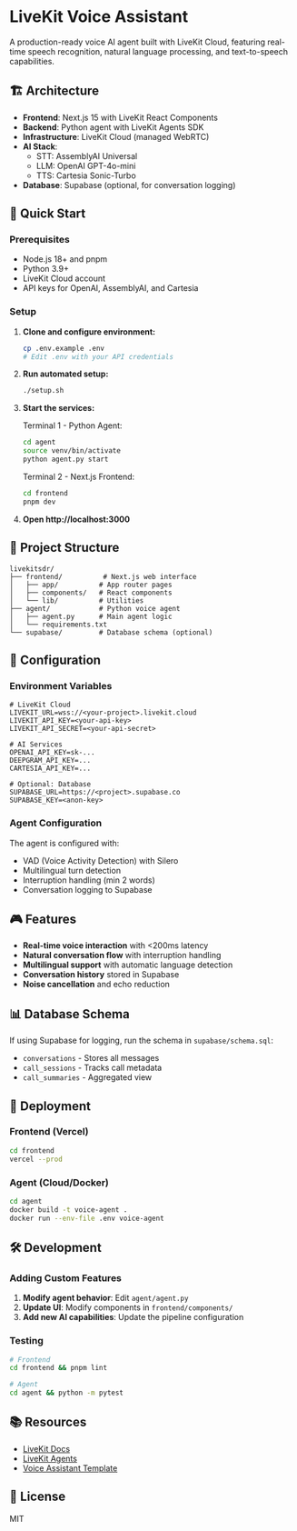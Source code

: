 # LiveKit Voice Assistant

A production-ready voice AI agent built with LiveKit Cloud, featuring real-time speech recognition, natural language processing, and text-to-speech capabilities.

## 🏗️ Architecture

- **Frontend**: Next.js 15 with LiveKit React Components
- **Backend**: Python agent with LiveKit Agents SDK
- **Infrastructure**: LiveKit Cloud (managed WebRTC)
- **AI Stack**:
  - STT: AssemblyAI Universal
  - LLM: OpenAI GPT-4o-mini
  - TTS: Cartesia Sonic-Turbo
- **Database**: Supabase (optional, for conversation logging)

## 🚀 Quick Start

### Prerequisites

- Node.js 18+ and pnpm
- Python 3.9+
- LiveKit Cloud account
- API keys for OpenAI, AssemblyAI, and Cartesia

### Setup

1. **Clone and configure environment:**
   ```bash
   cp .env.example .env
   # Edit .env with your API credentials
   ```

2. **Run automated setup:**
   ```bash
   ./setup.sh
   ```

3. **Start the services:**

   Terminal 1 - Python Agent:
   ```bash
   cd agent
   source venv/bin/activate
   python agent.py start
   ```

   Terminal 2 - Next.js Frontend:
   ```bash
   cd frontend
   pnpm dev
   ```

4. **Open http://localhost:3000**

## 📁 Project Structure

```
livekitsdr/
├── frontend/          # Next.js web interface
│   ├── app/          # App router pages
│   ├── components/   # React components
│   └── lib/          # Utilities
├── agent/            # Python voice agent
│   ├── agent.py      # Main agent logic
│   └── requirements.txt
└── supabase/         # Database schema (optional)
```

## 🔧 Configuration

### Environment Variables

```env
# LiveKit Cloud
LIVEKIT_URL=wss://<your-project>.livekit.cloud
LIVEKIT_API_KEY=<your-api-key>
LIVEKIT_API_SECRET=<your-api-secret>

# AI Services
OPENAI_API_KEY=sk-...
DEEPGRAM_API_KEY=...
CARTESIA_API_KEY=...

# Optional: Database
SUPABASE_URL=https://<project>.supabase.co
SUPABASE_KEY=<anon-key>
```

### Agent Configuration

The agent is configured with:
- VAD (Voice Activity Detection) with Silero
- Multilingual turn detection
- Interruption handling (min 2 words)
- Conversation logging to Supabase

## 🎮 Features

- **Real-time voice interaction** with <200ms latency
- **Natural conversation flow** with interruption handling
- **Multilingual support** with automatic language detection
- **Conversation history** stored in Supabase
- **Noise cancellation** and echo reduction

## 📊 Database Schema

If using Supabase for logging, run the schema in `supabase/schema.sql`:
- `conversations` - Stores all messages
- `call_sessions` - Tracks call metadata
- `call_summaries` - Aggregated view

## 🚀 Deployment

### Frontend (Vercel)
```bash
cd frontend
vercel --prod
```

### Agent (Cloud/Docker)
```bash
cd agent
docker build -t voice-agent .
docker run --env-file .env voice-agent
```

## 🛠️ Development

### Adding Custom Features

1. **Modify agent behavior**: Edit `agent/agent.py`
2. **Update UI**: Modify components in `frontend/components/`
3. **Add new AI capabilities**: Update the pipeline configuration

### Testing

```bash
# Frontend
cd frontend && pnpm lint

# Agent
cd agent && python -m pytest
```

## 📚 Resources

- [LiveKit Docs](https://docs.livekit.io)
- [LiveKit Agents](https://docs.livekit.io/agents/)
- [Voice Assistant Template](https://github.com/livekit-examples/voice-assistant-frontend)

## 📄 License

MIT